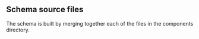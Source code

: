 ## Schema source files

The schema is built by merging together each of the files in the components directory. 